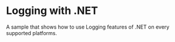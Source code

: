 # Logging with .NET
A sample that shows how to use Logging features of .NET on every supported platforms.
